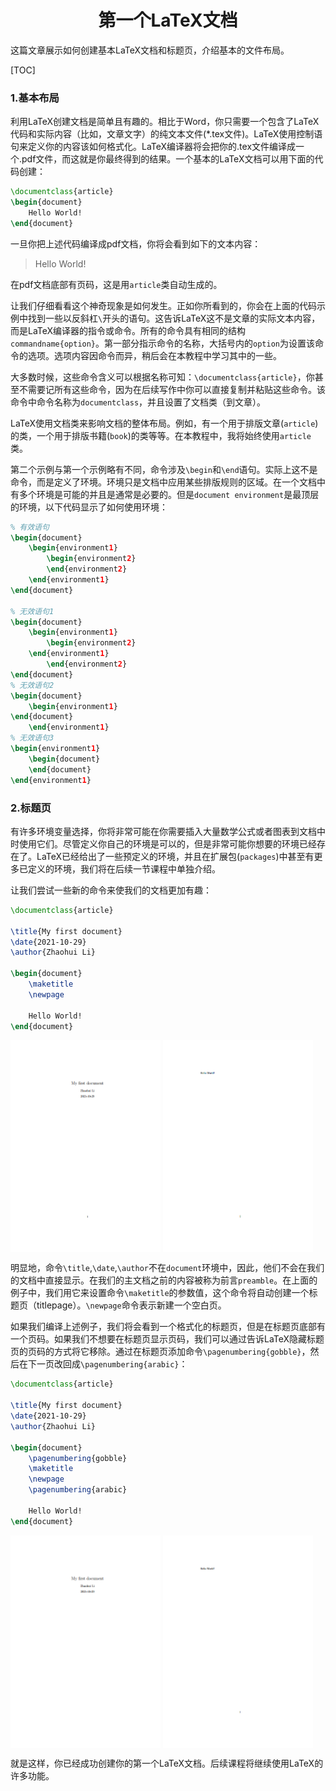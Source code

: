 # <center>第一个LaTeX文档</center>

这篇文章展示如何创建基本LaTeX文档和标题页，介绍基本的文件布局。

[TOC]

### 1.基本布局
利用LaTeX创建文档是简单且有趣的。相比于Word，你只需要一个包含了LaTeX代码和实际内容（比如，文章文字）的纯文本文件(*.tex文件)。LaTeX使用控制语句来定义你的内容该如何格式化。LaTeX编译器将会把你的.tex文件编译成一个.pdf文件，而这就是你最终得到的结果。一个基本的LaTeX文档可以用下面的代码创建：
```latex
\documentclass{article}
\begin{document}
    Hello World!
\end{document}
```
一旦你把上述代码编译成pdf文档，你将会看到如下的文本内容：
>Hello World!

在pdf文档底部有页码，这是用`article`类自动生成的。

让我们仔细看看这个神奇现象是如何发生。正如你所看到的，你会在上面的代码示例中找到一些以反斜杠`\`开头的语句。这告诉LaTeX这不是文章的实际文本内容，而是LaTeX编译器的指令或命令。所有的命令具有相同的结构`commandname{option}`。第一部分指示命令的名称，大括号内的`option`为设置该命令的选项。选项内容因命令而异，稍后会在本教程中学习其中的一些。

大多数时候，这些命令含义可以根据名称可知：`\documentclass{article}`，你甚至不需要记所有这些命令，因为在后续写作中你可以直接复制并粘贴这些命令。该命令中命令名称为`documentclass`，并且设置了文档类（到文章）。

LaTeX使用文档类来影响文档的整体布局。例如，有一个用于排版文章(`article`)的类，一个用于排版书籍(`book`)的类等等。在本教程中，我将始终使用`article`类。

第二个示例与第一个示例略有不同，命令涉及`\begin`和`\end`语句。实际上这不是命令，而是定义了环境。环境只是文档中应用某些排版规则的区域。在一个文档中有多个环境是可能的并且是通常是必要的。但是`document environment`是最顶层的环境，以下代码显示了如何使用环境：
```latex
% 有效语句
\begin{document}
    \begin{environment1}
        \begin{environment2}
        \end{environment2}
    \end{environment1}
\end{document}

% 无效语句1
\begin{document}
    \begin{environment1}
        \begin{environment2}
    \end{environment1}
        \end{environment2}
\end{document}
% 无效语句2
\begin{document}
    \begin{environment1}
\end{document}
    \end{environment1}
% 无效语句3
\begin{environment1}
    \begin{document}
    \end{document}
\end{environment1}
```

### 2.标题页
有许多环境变量选择，你将非常可能在你需要插入大量数学公式或者图表到文档中时使用它们。尽管定义你自己的环境是可以的，但是非常可能你想要的环境已经存在了。LaTeX已经给出了一些预定义的环境，并且在扩展包(`packages`)中甚至有更多已定义的环境，我们将在后续一节课程中单独介绍。

让我们尝试一些新的命令来使我们的文档更加有趣：
```latex
\documentclass{article}

\title{My first document}
\date{2021-10-29}
\author{Zhaohui Li}

\begin{document}
    \maketitle
    \newpage

    Hello World!
\end{document}
```
<img src="./figs/02-1-1.png" width = "240" height = "340" alt="titlepage" align=center />
<img src="./figs/02-1-2.png" width = "240" height = "340" alt="nextpage" align=center />


明显地，命令`\title`,`\date`,`\author`不在`document`环境中，因此，他们不会在我们的文档中直接显示。在我们的主文档之前的内容被称为前言`preamble`。在上面的例子中，我们用它来设置命令`\maketitle`的参数值，这个命令将自动创建一个标题页（titlepage）。`\newpage`命令表示新建一个空白页。

如果我们编译上述例子，我们将会看到一个格式化的标题页，但是在标题页底部有一个页码。如果我们不想要在标题页显示页码，我们可以通过告诉LaTeX隐藏标题页的页码的方式将它移除。通过在标题页添加命令`\pagenumbering{gobble}`，然后在下一页改回成`\pagenumbering{arabic}`：
```latex
\documentclass{article}

\title{My first document}
\date{2021-10-29}
\author{Zhaohui Li}

\begin{document}
    \pagenumbering{gobble}
    \maketitle
    \newpage
    \pagenumbering{arabic}

    Hello World!
\end{document}
```

<img src="./figs/02-2-1.png" width = "240" height = "340" alt="titlepage" align=center />
<img src="./figs/02-2-2.png" width = "240" height = "340" alt="nextpage" align=center />

就是这样，你已经成功创建你的第一个LaTeX文档。后续课程将继续使用LaTeX的许多功能。